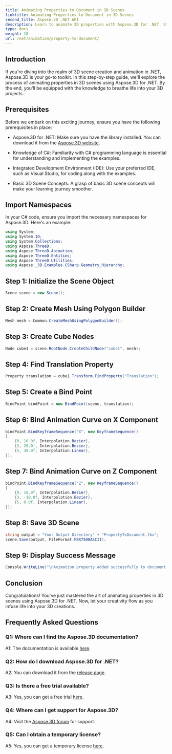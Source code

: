 ```yaml
---
title: Animating Properties to Document in 3D Scenes
linktitle: Animating Properties to Document in 3D Scenes
second_title: Aspose.3D .NET API
description: Learn to animate 3D properties with Aspose.3D for .NET. Step-by-step guide for creating dynamic scenes.
type: docs
weight: 10
url: /net/animation/property-to-document/
---
```

## Introduction

If you're diving into the realm of 3D scene creation and animation in .NET, Aspose.3D is your go-to toolkit. In this step-by-step guide, we'll explore the process of animating properties in 3D scenes using Aspose.3D for .NET. By the end, you'll be equipped with the knowledge to breathe life into your 3D projects.

## Prerequisites

Before we embark on this exciting journey, ensure you have the following prerequisites in place:

- Aspose.3D for .NET: Make sure you have the library installed. You can download it from the [Aspose.3D website](https://releases.aspose.com/3d/net/).

- Knowledge of C#: Familiarity with C# programming language is essential for understanding and implementing the examples.

- Integrated Development Environment (IDE): Use your preferred IDE, such as Visual Studio, for coding along with the examples.

- Basic 3D Scene Concepts: A grasp of basic 3D scene concepts will make your learning journey smoother.

## Import Namespaces

In your C# code, ensure you import the necessary namespaces for Aspose.3D. Here's an example:

```csharp
using System;
using System.IO;
using System.Collections;
using Aspose.ThreeD;
using Aspose.ThreeD.Animation;
using Aspose.ThreeD.Entities;
using Aspose.ThreeD.Utilities;
using Aspose._3D.Examples.CSharp.Geometry_Hierarchy;
```

## Step 1: Initialize the Scene Object

```csharp
Scene scene = new Scene();
```

## Step 2: Create Mesh Using Polygon Builder

```csharp
Mesh mesh = Common.CreateMeshUsingPolygonBuilder();
```

## Step 3: Create Cube Nodes

```csharp
Node cube1 = scene.RootNode.CreateChildNode("cube1", mesh);
```

## Step 4: Find Translation Property

```csharp
Property translation = cube1.Transform.FindProperty("Translation");
```

## Step 5: Create a Bind Point

```csharp
BindPoint bindPoint = new BindPoint(scene, translation);
```

## Step 6: Bind Animation Curve on X Component

```csharp
bindPoint.BindKeyframeSequence("X", new KeyframeSequence()
{
    {0, 10.0f, Interpolation.Bezier},
    {3, 20.0f, Interpolation.Bezier},
    {5, 30.0f, Interpolation.Linear},
});
```

## Step 7: Bind Animation Curve on Z Component

```csharp
bindPoint.BindKeyframeSequence("Z", new KeyframeSequence()
{
    {0, 10.0f, Interpolation.Bezier},
    {3, -10.0f, Interpolation.Bezier},
    {5, 0.0f, Interpolation.Linear},
});
```

## Step 8: Save 3D Scene

```csharp
string output = "Your Output Directory" + "PropertyToDocument.fbx";
scene.Save(output, FileFormat.FBX7500ASCII);
```

## Step 9: Display Success Message

```csharp
Console.WriteLine("\nAnimation property added successfully to document.\nFile saved at " + output);
```

## Conclusion

Congratulations! You've just mastered the art of animating properties in 3D scenes using Aspose.3D for .NET. Now, let your creativity flow as you infuse life into your 3D creations.

## Frequently Asked Questions

### Q1: Where can I find the Aspose.3D documentation?

A1: The documentation is available [here](https://reference.aspose.com/3d/net/).

### Q2: How do I download Aspose.3D for .NET?

A2: You can download it from the [release page](https://releases.aspose.com/3d/net/).

### Q3: Is there a free trial available?

A3: Yes, you can get a free trial [here](https://releases.aspose.com/).

### Q4: Where can I get support for Aspose.3D?

A4: Visit the [Aspose.3D forum](https://forum.aspose.com/c/3d/18) for support.

### Q5: Can I obtain a temporary license?

A5: Yes, you can get a temporary license [here](https://purchase.aspose.com/temporary-license/).
